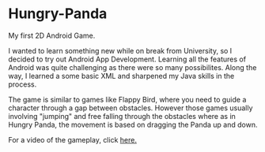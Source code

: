 # Hungry-Panda

My first 2D Android Game. 

I wanted to learn something new while on break from University, so I decided to try out Android App Development. Learning all the features of Android was quite challenging as there were so many possibilites. Along the way, I learned a some basic XML and sharpened my Java skills in the process.

The game is similar to games like Flappy Bird, where you need to guide a character through a gap between obstacles. However those games usually involving "jumping" and free falling through the obstacles where as in Hungry Panda, the movement is based on dragging the Panda up and down.  

For a video of the gameplay, click [here.](https://i.giphy.com/media/IdIK4YnwOd39npY2Da/source.mp4)
